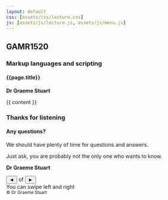 ```yaml
---
layout: default
css: [assets/css/lecture.css]
js: [assets/js/lecture.js, assets/js/menu.js]
---
```

<main class="{{page.lang}}">
    <section class="slide home">
        <section>
            <h2>GAMR1520</h2>
            <h3>Markup languages and scripting</h3>
            <h4>{{page.title}}</h4>
        </section>
        <p>
            <strong>Dr Graeme Stuart</strong><br>
        </p>
    </section>
    {{ content }}
    <section class="slide home">
        <div>
            <h3>Thanks for listening</h3>
            <h4>Any questions?</h4>
            <p>We should have plenty of time for questions and answers.</p>
            <p>Just ask, you are probably not the only one who wants to know.</p>
        </div>
        <p>
            <strong>Dr Graeme Stuart</strong><br>
        </p>
    </section>
</main>
<footer>
    <div class="controls">
        <button id="previousSlide" aria-label="previous slide">◄</button>
        <span id="slideNumber"></span>
        of
        <span id="slideCount"></span>
        <button id="nextSlide" aria-label="next slide">►</button>
    </div>
    <div class="fadeaway">
        You can swipe left and right
    </div>
    <small>&copy; Dr Graeme Stuart</small>
</footer>
